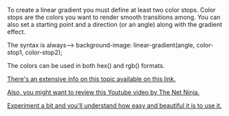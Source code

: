 To create a linear gradient you must define at least two color stops. Color stops are the colors you want to render smooth transitions among. You can also set a starting point and a direction (or an angle) along with the gradient effect.

The syntax is always-->
background-image: linear-gradient(angle, color-stop1, color-stop2);

The colors can be used in both hex() and rgb() formats.

<a href='https://www.w3schools.com/css/css3_gradients.asp'>There's an extensive info on this topic available on this link.


<a href ='https://www.youtube.com/watch?v=wTk4Wuckd0U'> Also, you might want to review this Youtube video by The Net Ninja.


Experiment a bit and you'll understand how easy and beautiful it is to use it.
